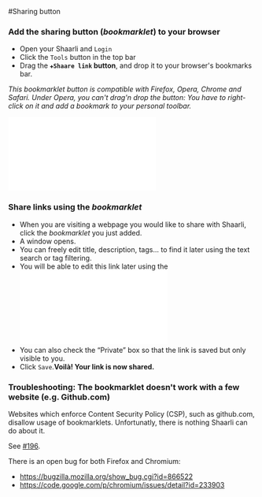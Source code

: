 #Sharing button
### Add the sharing button (_bookmarklet_) to your browser

 * Open your Shaarli and `Login`
 * Click the `Tools` button in the top bar
 * Drag the **`✚Shaare link` button**, and drop it to your browser's bookmarks bar.

_This bookmarklet button is compatible with Firefox, Opera, Chrome and Safari. Under Opera, you can't drag'n drop the button: You have to right-click on it and add a bookmark to your personal toolbar._

![(images/bookmarklet.png)]((images/bookmarklet.png).html)

### Share links using the _bookmarklet_

 * When you are visiting a webpage you would like to share with Shaarli, click the _bookmarklet_ you just added.
 * A window opens.
  * You can freely edit title, description, tags... to find it later using the text search or tag filtering.
  * You will be able to edit this link later using the ![(https://raw.githubusercontent.com/shaarli/Shaarli/master/images/edit_icon.png) edit button.]((https://raw.githubusercontent.com/shaarli/Shaarli/master/images/edit_icon.png)-edit-button..html)
  * You can also check the “Private” box so that the link is saved but only visible to you. 
 * Click `Save`.**Voilà! Your link is now shared.**

### Troubleshooting: The bookmarklet doesn't work with a few website (e.g. Github.com)

Websites which enforce Content Security Policy (CSP), such as github.com, disallow usage of bookmarklets. Unfortunatly, there is nothing Shaarli can do about it.

See [#196](https://github.com/shaarli/Shaarli#196).[](.html)

There is an open bug for both Firefox and Chromium:

  * https://bugzilla.mozilla.org/show_bug.cgi?id=866522
  * https://code.google.com/p/chromium/issues/detail?id=233903

